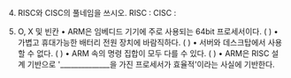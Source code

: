 4) RISC와 CISC의 풀네임을 쓰시오.
RISC : 
CISC : 

5) O, X 및 빈칸
•	ARM은 임베디드 기기에 주로 사용되는 64bit 프로세서이다. ( ) 
•	가볍고 휴대가능한 배터리 전원 장치에 바람직하다. ( ) 
•	서버와 데스크탑에서 사용할 수 없다. ( ) 
•	ARM 속의 명령 집합이 모두 다를 수 있다. ( ) 
•	ARM은 RISC 설계 기반으로 '______________을 가진 프로세서가 효율적'이라는 사실에 기반한다.

